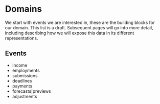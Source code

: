 # Domains

We start with events we are interested in, these are the building blocks for our domain.
This list is a draft.
Subsequent pages will go into more detail, including describing how we will expose this data in its different representations.

## Events

* income
* employments
* submissions
* deadlines
* payments
* forecasts|previews
* adjustments
